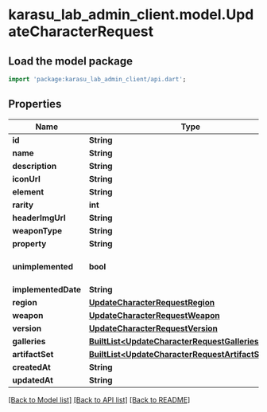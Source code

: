 # karasu_lab_admin_client.model.UpdateCharacterRequest

## Load the model package
```dart
import 'package:karasu_lab_admin_client/api.dart';
```

## Properties
Name | Type | Description | Notes
------------ | ------------- | ------------- | -------------
**id** | **String** |  | 
**name** | **String** |  | 
**description** | **String** |  | [optional] 
**iconUrl** | **String** |  | 
**element** | **String** |  | [optional] 
**rarity** | **int** |  | [optional] 
**headerImgUrl** | **String** |  | [optional] 
**weaponType** | **String** |  | [optional] 
**property** | **String** |  | [optional] 
**unimplemented** | **bool** |  | [optional] [default to false]
**implementedDate** | **String** |  | [optional] 
**region** | [**UpdateCharacterRequestRegion**](UpdateCharacterRequestRegion.md) |  | [optional] 
**weapon** | [**UpdateCharacterRequestWeapon**](UpdateCharacterRequestWeapon.md) |  | [optional] 
**version** | [**UpdateCharacterRequestVersion**](UpdateCharacterRequestVersion.md) |  | [optional] 
**galleries** | [**BuiltList&lt;UpdateCharacterRequestGalleriesInner&gt;**](UpdateCharacterRequestGalleriesInner.md) |  | [optional] 
**artifactSet** | [**BuiltList&lt;UpdateCharacterRequestArtifactSetInner&gt;**](UpdateCharacterRequestArtifactSetInner.md) |  | [optional] 
**createdAt** | **String** |  | 
**updatedAt** | **String** |  | 

[[Back to Model list]](../README.md#documentation-for-models) [[Back to API list]](../README.md#documentation-for-api-endpoints) [[Back to README]](../README.md)



